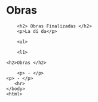 <!DOCTYPE html>
<html> 
        
<img scr="![flor](https://github.com/ashnotshy1/Nanami/assets/143530775/a014c49b-0d0b-4e2c-9203-6c9bfaecb1a4)
"/>

<head>
<title>Inicio</title>
</head>
        
<Body>
    <h1>Obras</h1>
        <p> </p>
    
        <h2> Obras Finalizadas </h2>
        <p>La di da</p>

        <ul>

        <l1> 

    <h2>Obras </h2>
        
        <p> - </p>
    <p> - </p>
       <hr>
    </body>
    <html>
